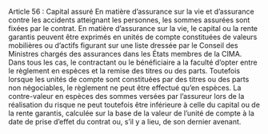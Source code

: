 Article 56 : Capital assuré
En matière d’assurance sur la vie et d’assurance contre les accidents atteignant les personnes, les sommes assurées sont fixées par le contrat.
En matière d’assurance sur la vie, le capital ou la rente garantis peuvent être exprimés en unités de compte constituées de valeurs mobilières ou d’actifs figurant sur une liste dressée par le Conseil des Ministres chargés des assurances dans les États membres de la CIMA.
Dans tous les cas, le contractant ou le bénéficiaire a la faculté d’opter entre le règlement en espèces et la remise des titres ou des parts. Toutefois lorsque les unités de compte sont constituées par des titres ou des parts non négociables, le règlement ne peut être effectué qu’en espèces.
La contre-valeur en espèces des sommes versées par l’assureur lors de la réalisation du risque ne peut toutefois être inférieure à celle du capital ou de la rente garantis, calculée sur la base de la valeur de l’unité de compte à la date de prise d’effet du contrat ou, s’il y a lieu, de son dernier avenant.